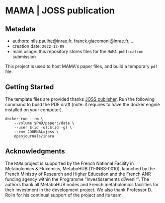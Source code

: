 # MAMA | JOSS publication

## Metadata

* authors: <nils.paulhe@inrae.fr>, <franck.giacomoni@inrae.fr>, ... 
* creation date: `2022-12-09`
* main usage: this repository stores files for the `MAMA publication` submission

This project is used to host MAMA's paper files, and build a temporary `pdf` file.

## Getting Started

The template files are provided thanks [JOSS publisher](https://joss.theoj.org/).
Run the following command to build the PDF draft (note: it requires to have the docker engine installed on your computer).

```
docker run --rm \
    --volume $PWD/paper:/data \
    --user $(id -u):$(id -g) \
    --env JOURNAL=joss \
    openjournals/inara
```
<!--
## Authors

* **Firstname lastname** - *Initial work* - 

See also the list of [contributors](https://services.pfem.clermont.inra.fr/gitlab/your/projectcontributors) who participated in this project.

## License

This project is licensed under the XXX License - see the [LICENSE.md](LICENSE.md) file for details
-->

## Acknowledgments

The `MAMA` project is supported by the French National Facility in Metabolomics & Fluxomics, 
MetaboHUB (11-INBS-0010), 
launched by the French Ministry of Research and Higher Education and the French ANR funding agency within the Programme "Investissements d’Avenir". 
The authors thank all MetaboHUB nodes and French metabolomics facilities for their investment in the development project. 
We also thank Professor D. Rolin for his continual support of the project and its team.
